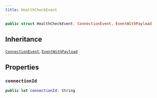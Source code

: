 ```yaml
---
title: HealthCheckEvent
---
```


``` swift
public struct HealthCheckEvent: ConnectionEvent, EventWithPayload 
```

## Inheritance

[`ConnectionEvent`](connection-event), [`EventWithPayload`](event-with-payload)

## Properties

### `connectionId`

``` swift
public let connectionId: String
```
